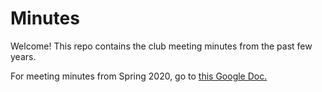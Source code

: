 # Minutes

Welcome! This repo contains the club meeting minutes from the past few years.

For meeting minutes from Spring 2020, go to [this Google Doc.](https://docs.google.com/document/d/10NDnojIGyIpE9zQLhe_S7-YYb0xei_lKEW0uo3Z9Vx4/edit?usp=sharing)
